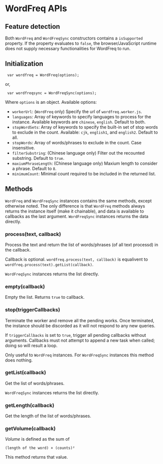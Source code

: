 # WordFreq APIs

## Feature detection

Both `WordFreq` and `WordFreqSync` constructors contains a `isSupported` property.
If the property evaluates to `false`, the browser/JavaScript runtime does not supply necessary functionalities for WordFreq to run.

## Initialization

     var wordfreq = WordFreq(options);

or,

     var wordfreqsync = WordFreqSync(options);

Where `options` is an object. Available options:

* `workerUrl`: (`WordFreq` only) Specify the url of `wordfreq.worker.js`.
* `languages`: Array of keywords to specify languages to process for the instance. Available keywords are `chinese`, `english`. Default to both.
* `stopWordSets`: Array of keywords to specify the built-in set of stop words to exclude in the count. Available: `cjk`, `english1`, and `english2`. Default to all.
* `stopWords`: Array of words/phrases to exclude in the count. Case insensitive.
* `filterSubstring`: (Chinese language only) Filter out the recounted substring. Default to `true`.
* `maxiumPhraseLength`: (Chinese language only) Maxium length to consider a phrase. Default to `8`.
* `minimumCount`: Minimal count required to be included in the returned list.

## Methods

`WordFreq` and `WordFreqSync` instances contains the same methods, except otherwise noted.
The only difference is that `WordFreq` methods always returns the instance itself (make it chainable), and data is available to callbacks as the last argument. 
`WordFreqSync` instances returns the data directly.

### process(text, callback)

Process the text and return the list of words/phrases (of all text processd) in the callback. 

Callback is optional. `wordfreq.process(text, callback)` is equalivent to `wordfreq.process(text).getList(callback)`.

`WordFreqSync` instances returns the list directly.

### empty(callback)

Empty the list. Returns `true` to callback.

### stop(triggerCallbacks)

Terminate the worker and remove all the pending works.
Once terminated, the instance should be discorded as it will not respond to any new queries.

If `triggerCallbacks` is set to `true`, trigger all pending callbacks without arguments. Callbacks must not attempt to append a new task when called; doing so will result a loop.

Only useful to `WordFreq` instances. For `WordFreqSync` instances this method does nothing.

### getList(callback)

Get the list of words/phrases.

`WordFreqSync` instances returns the list directly.

### getLength(callback)

Get the length of the list of words/phrases. 

### getVolume(callback)

*Volume* is defined as the sum of

    (length of the word) × (counts)²

This method returns that value.
